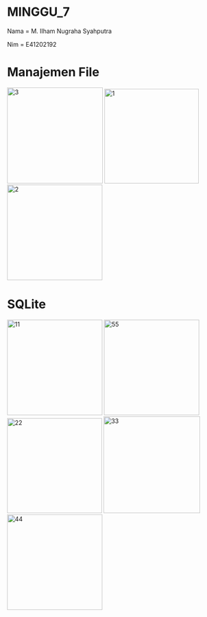 # MINGGU_7
Nama = M. Ilham Nugraha Syahputra

Nim = E41202192

# Manajemen File
<img width="223" alt="3" src="https://user-images.githubusercontent.com/80625504/138559802-872d08aa-ab30-41ef-b059-083ed4440fc3.PNG">
<img width="220" alt="1" src="https://user-images.githubusercontent.com/80625504/138559797-52e37c67-d002-4ccd-922f-7b3fc69db79d.PNG">
<img width="222" alt="2" src="https://user-images.githubusercontent.com/80625504/138559800-e261eb12-4b7d-4202-9b28-1a8183b23a1a.PNG">

# SQLite
<img width="222" alt="11" src="https://user-images.githubusercontent.com/80625504/138559804-c4ca35cc-95f5-44ac-aa71-5e751ca8fa50.PNG">
<img width="222" alt="55" src="https://user-images.githubusercontent.com/80625504/138559810-edd2455e-45f0-4002-bc65-a4d30330c038.PNG">
<img width="221" alt="22" src="https://user-images.githubusercontent.com/80625504/138559805-844bba31-514b-43c0-8569-3b6682eae921.PNG">
<img width="225" alt="33" src="https://user-images.githubusercontent.com/80625504/138559807-ef2f9d4f-dba3-4bf0-8f59-f999a9abeefd.PNG">
<img width="222" alt="44" src="https://user-images.githubusercontent.com/80625504/138559809-fc2df735-1e9d-4254-b764-130a9ed6ad64.PNG">

